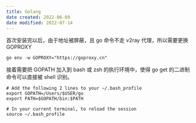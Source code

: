 ```yaml
---
title: Golang
date created: 2022-06-09
date modified: 2022-07-14
---
```


首次安装完以后，由于地址被屏蔽，且 go 命令不走 v2ray 代理，所以需要更换 GOPROXY

```
go env -w GOPROXY="https://goproxy.cn"
```

接着需要把 GOPATH 加入到 bash 或 zsh 的执行环境中，使得 go get 的二进制命令可以直接被 shell 识别。

```shell
# Add the following 2 lines to your ~/.bash_profile
export GOPATH=/Users/$USER/go
export PATH=$GOPATH/bin:$PATH

# In your current terminal, to reload the session
source ~/.bash_profile
```
